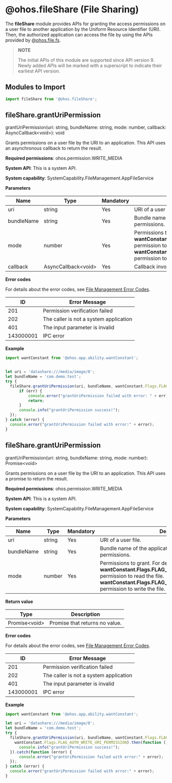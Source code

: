 # @ohos.fileShare (File Sharing)

The **fileShare** module provides APIs for granting the access permissions on a user file to another application by the Uniform Resource Identifier (URI). Then, the authorized application can access the file by using the APIs provided by [@ohos.file.fs](js-apis-file-fs.md).

> **NOTE**
>
> The initial APIs of this module are supported since API version 9. Newly added APIs will be marked with a superscript to indicate their earliest API version.

## Modules to Import

```js
import fileShare from '@ohos.fileShare';
```

## fileShare.grantUriPermission

grantUriPermission(uri: string, bundleName: string, mode: number, callback: AsyncCallback&lt;void&gt;): void

Grants permissions on a user file by the URI to an application. This API uses an asynchronous callback to return the result.

**Required permissions**: ohos.permission.WRITE_MEDIA 

**System API**: This is a system API. 

**System capability**: SystemCapability.FileManagement.AppFileService

**Parameters**

| Name| Type  | Mandatory| Description                      |
| ------ | ------ | ---- | -------------------------- |
| uri   | string | Yes  | URI of a user file.|
| bundleName   | string | Yes  | Bundle name of the application to be grated with the permissions.|
| mode   | number | Yes  | Permissions to grant. For details, see [wantConstant.Flags](js-apis-app-ability-wantConstant.md#wantconstantflags).<br>**wantConstant.Flags.FLAG_AUTH_READ_URI_PERMISSION**: permission to read the file. <br>**wantConstant.Flags.FLAG_AUTH_WRITE_URI_PERMISSION**: permission to write the file.|
| callback | AsyncCallback&lt;void&gt;  | Yes   | Callback invoked to return the result.                            |

**Error codes**

For details about the error codes, see [File Management Error Codes](../errorcodes/errorcode-filemanagement.md).

| ID                    | Error Message       |
| ---------------------------- | ---------- |
| 201 | Permission verification failed |
| 202 | The caller is not a system application |
| 401 | The input parameter is invalid |
| 143000001 | IPC error |


**Example**

  ```js
import wantConstant from '@ohos.app.ability.wantConstant';


let uri = 'datashare:///media/image/8';
let bundleName = 'com.demo.test';
try {
    fileShare.grantUriPermission(uri, bundleName, wantConstant.Flags.FLAG_AUTH_READ_URI_PERMISSION | wantConstant.Flags.FLAG_AUTH_WRITE_URI_PERMISSION, (err) => {
        if (err) {
            console.error("grantUriPermission failed with error: " + err);
            return;
        }
        console.info("grantUriPermission success!");
    });
} catch (error) {
    console.error("grantUriPermission failed with error:" + error);
}
  ```


## fileShare.grantUriPermission

grantUriPermission(uri: string, bundleName: string, mode: number): Promise&lt;void&gt;

Grants permissions on a user file by the URI to an application. This API uses a promise to return the result.

**Required permissions**: ohos.permission.WRITE_MEDIA 

**System API**: This is a system API. 

**System capability**: SystemCapability.FileManagement.AppFileService 

**Parameters**

| Name| Type  | Mandatory| Description                      |
| ------ | ------ | ---- | -------------------------- |
| uri   | string | Yes  | URI of a user file.|
| bundleName   | string | Yes  | Bundle name of the application to be grated with the permissions.|
| mode   | number | Yes  | Permissions to grant. For details, see [wantConstant.Flags](js-apis-app-ability-wantConstant.md#wantconstantflags).<br>**wantConstant.Flags.FLAG_AUTH_READ_URI_PERMISSION**: permission to read the file. <br>**wantConstant.Flags.FLAG_AUTH_WRITE_URI_PERMISSION**: permission to write the file.|

**Return value**

| Type                          | Description        |
| ---------------------------- | ---------- |
| Promise&lt;void&gt; | Promise that returns no value.|


**Error codes**

For details about the error codes, see [File Management Error Codes](../errorcodes/errorcode-filemanagement.md).

| ID                    | Error Message       |
| ---------------------------- | ---------- |
| 201 | Permission verification failed |
| 202 | The caller is not a system application |
| 401 | The input parameter is invalid |
| 143000001 | IPC error |


**Example**

  ```js
import wantConstant from '@ohos.app.ability.wantConstant';

let uri = 'datashare:///media/image/8';
let bundleName = 'com.demo.test';
try {
    fileShare.grantUriPermission(uri, bundleName, wantConstant.Flags.FLAG_AUTH_READ_URI_PERMISSION |
      wantConstant.Flags.FLAG_AUTH_WRITE_URI_PERMISSION).then(function () {
        console.info("grantUriPermission success!");
    }).catch(function (error) {
        console.error("grantUriPermission failed with error:" + error);
    });
} catch (error) {
    console.error("grantUriPermission failed with error:" + error);
}
  ```
